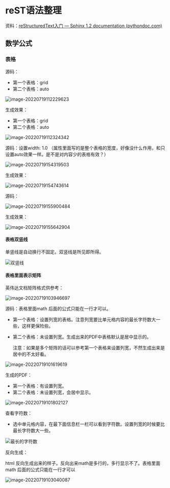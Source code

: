 # reST语法整理

资料：[reStructuredText入门 — Sphinx 1.2 documentation (pythondoc.com)](http://www.pythondoc.com/sphinx/rest.html)

## 数学公式

### 表格

源码：

* 第一个表格：grid
* 第二个表格：auto

![image-20220719112229623](C:\Users\杜瑶瑶\AppData\Roaming\Typora\typora-user-images\image-20220719112229623.png)

生成效果：

* 第一个表格：grid
* 第二个表格：auto

![image-20220719112324342](C:\Users\杜瑶瑶\AppData\Roaming\Typora\typora-user-images\image-20220719112324342.png)

源码：设置width: 1.0 （属性里面写的是整个表格的宽度，好像没什么作用，和只设置auto效果一样。是不是对内容少的表格有效？）

![image-20220719154319503](C:\Users\杜瑶瑶\AppData\Roaming\Typora\typora-user-images\image-20220719154319503.png)

生成效果：

![image-20220719154743614](C:\Users\杜瑶瑶\AppData\Roaming\Typora\typora-user-images\image-20220719154743614.png)

源码：

![image-20220719155900484](C:\Users\杜瑶瑶\AppData\Roaming\Typora\typora-user-images\image-20220719155900484.png)



生成效果：

![image-20220719155642904](C:\Users\杜瑶瑶\AppData\Roaming\Typora\typora-user-images\image-20220719155642904.png)



#### 表格双竖线

单竖线是自动换行不固定。双竖线是所见即所得。

![双竖线](C:\Users\杜瑶瑶\Desktop\新建文件夹\双竖线.png)

#### 表格里面表示矩阵

英伟达文档矩阵格式供参考：

![image-20220719103946697](C:\Users\杜瑶瑶\AppData\Roaming\Typora\typora-user-images\image-20220719103946697.png)

源码：表格里面math 后面的公式只能在一行才可以。

* 第一个表格：设置列宽的表格。注意列宽要比单元格内容的最长字符数大一些，这样更保险些。
* 第二个表格：未设置列宽。生成出来的PDF中表格默认是居中显示的。

   注意：如果是多个矩阵的话可以参考第一个表格来设置列宽，不然生成出来是居中的不太好看。

![image-20220719101619619](C:\Users\杜瑶瑶\AppData\Roaming\Typora\typora-user-images\image-20220719101619619.png)

生成的PDF：

* 第一个表格：有设置列宽。
* 第二个表格：未设置列宽，会居中显示。

![image-20220719101802127](C:\Users\杜瑶瑶\AppData\Roaming\Typora\typora-user-images\image-20220719101802127.png)

查看字符数：

* 选中单元格内容，在最下面信息栏一栏可以看到字符数。设置列宽的时候要比最长字符数大一些。

![最长的字符数](C:\Users\杜瑶瑶\Desktop\新建文件夹\最长的字符数.png)



反向生成：

html 反向生成出来的样子。反向出来math是多行的，多行显示不了。表格里面math 后面的公式只能在一行才可以

![image-20220719103040087](C:\Users\杜瑶瑶\AppData\Roaming\Typora\typora-user-images\image-20220719103040087.png)







